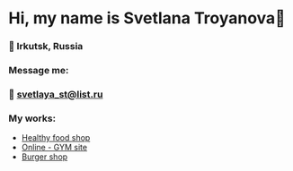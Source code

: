 # Hi, my name is Svetlana Troyanova👋
### 📍 Irkutsk, Russia

### Message me: 
### 📧 svetlaya_st@list.ru

### My works:
- [Healthy food shop](https://svetlaya1.github.io/HealthyFood-shop/dist/)
- [Online - GYM site](https://svetlaya1.github.io/GYM/index.html)
- [Burger shop](https://svetlaya1.github.io/Module01-Burger/menu.html)
